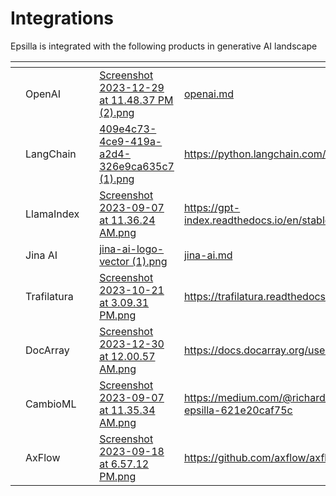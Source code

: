 # Integrations

Epsilla is integrated with the following products in generative AI landscape

<table data-view="cards"><thead><tr><th></th><th></th><th></th><th data-hidden data-card-cover data-type="files"></th><th data-hidden data-card-target data-type="content-ref"></th></tr></thead><tbody><tr><td></td><td>OpenAI</td><td></td><td><a href="../../.gitbook/assets/Screenshot 2023-12-29 at 11.48.37 PM (2).png">Screenshot 2023-12-29 at 11.48.37 PM (2).png</a></td><td><a href="openai.md">openai.md</a></td></tr><tr><td></td><td>LangChain</td><td></td><td><a href="../../.gitbook/assets/409e4c73-4ce9-419a-a2d4-326e9ca635c7 (1).png">409e4c73-4ce9-419a-a2d4-326e9ca635c7 (1).png</a></td><td><a href="https://python.langchain.com/docs/integrations/vectorstores/epsilla">https://python.langchain.com/docs/integrations/vectorstores/epsilla</a></td></tr><tr><td></td><td>LlamaIndex</td><td></td><td><a href="../../.gitbook/assets/Screenshot 2023-09-07 at 11.36.24 AM.png">Screenshot 2023-09-07 at 11.36.24 AM.png</a></td><td><a href="https://gpt-index.readthedocs.io/en/stable/examples/vector_stores/EpsillaIndexDemo.html">https://gpt-index.readthedocs.io/en/stable/examples/vector_stores/EpsillaIndexDemo.html</a></td></tr><tr><td></td><td>Jina AI</td><td></td><td><a href="../../.gitbook/assets/jina-ai-logo-vector (1).png">jina-ai-logo-vector (1).png</a></td><td><a href="jina-ai.md">jina-ai.md</a></td></tr><tr><td></td><td>Trafilatura</td><td></td><td><a href="../../.gitbook/assets/Screenshot 2023-10-21 at 3.09.31 PM.png">Screenshot 2023-10-21 at 3.09.31 PM.png</a></td><td><a href="https://trafilatura.readthedocs.io/en/latest/tutorial-epsilla.html">https://trafilatura.readthedocs.io/en/latest/tutorial-epsilla.html</a></td></tr><tr><td></td><td>DocArray</td><td></td><td><a href="../../.gitbook/assets/Screenshot 2023-12-30 at 12.00.57 AM.png">Screenshot 2023-12-30 at 12.00.57 AM.png</a></td><td><a href="https://docs.docarray.org/user_guide/storing/index_epsilla/">https://docs.docarray.org/user_guide/storing/index_epsilla/</a></td></tr><tr><td></td><td>CambioML</td><td></td><td><a href="../../.gitbook/assets/Screenshot 2023-09-07 at 11.35.34 AM.png">Screenshot 2023-09-07 at 11.35.34 AM.png</a></td><td><a href="https://medium.com/@richard_50832/partnership-between-cambioml-and-epsilla-621e20caf75c">https://medium.com/@richard_50832/partnership-between-cambioml-and-epsilla-621e20caf75c</a></td></tr><tr><td></td><td>AxFlow</td><td></td><td><a href="../../.gitbook/assets/Screenshot 2023-09-18 at 6.57.12 PM.png">Screenshot 2023-09-18 at 6.57.12 PM.png</a></td><td><a href="https://github.com/axflow/axflow">https://github.com/axflow/axflow</a></td></tr></tbody></table>
